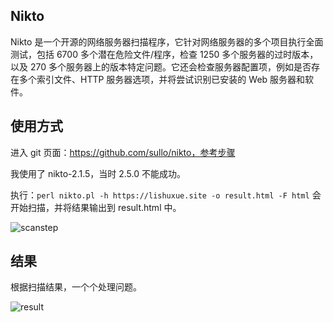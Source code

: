 ## Nikto

Nikto 是一个开源的网络服务器扫描程序，它针对网络服务器的多个项目执行全面测试，包括 6700 多个潜在危险文件/程序，检查 1250 多个服务器的过时版本，以及 270 多个服务器上的版本特定问题。它还会检查服务器配置项，例如是否存在多个索引文件、HTTP 服务器选项，并将尝试识别已安装的 Web 服务器和软件。

## 使用方式

进入 git 页面：https://github.com/sullo/nikto，参考步骤

我使用了 nikto-2.1.5，当时 2.5.0 不能成功。

执行：`perl nikto.pl -h https://lishuxue.site -o result.html -F html` 会开始扫描，并将结果输出到 result.html 中。

![scanstep](https://cdn.lishuxue.site/blog/image/ECS/scanstep.png)

## 结果

根据扫描结果，一个个处理问题。

![result](https://cdn.lishuxue.site/blog/image/ECS/result.png)
